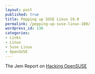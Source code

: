 ```yaml
---
layout: post
published: true
title: Pepping up SUSE Linux 10.0
permalink: /pepping-up-suse-linux-100/
wordpress_id: 136
categories:
- Links
- Linux
- Suse Linux
- OpenSUSE
---
```



The Jem Report on <a href="http://www.thejemreport.com/">Hacking OpenSUSE</a>
